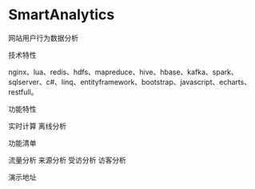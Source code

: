 # SmartAnalytics
网站用户行为数据分析

技术特性

nginx、lua、redis、hdfs、mapreduce、hive、hbase、kafka、spark、sqlserver、c#、linq、entityframework、bootstrap、javascript、echarts、restfull。

功能特性

实时计算
离线分析

功能清单

流量分析
来源分析
受访分析
访客分析

演示地址

